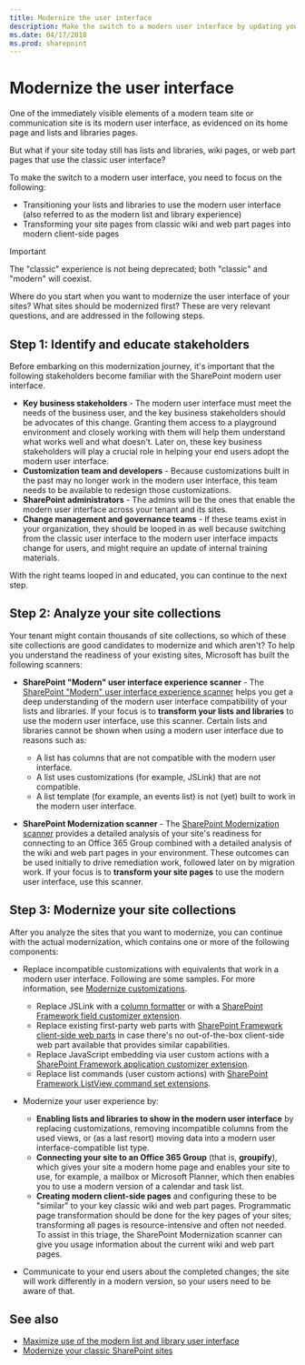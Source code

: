 ```yaml
---
title: Modernize the user interface
description: Make the switch to a modern user interface by updating your SharePoint lists and libraries and site pages.
ms.date: 04/17/2018
ms.prod: sharepoint
---
```


# Modernize the user interface

One of the immediately visible elements of a modern team site or communication site is its modern user interface, as evidenced on its home page and lists and libraries pages. 

But what if your site today still has lists and libraries, wiki pages, or web part pages that use the classic user interface?

To make the switch to a modern user interface, you need to focus on the following:
 
- Transitioning your lists and libraries to use the modern user interface (also referred to as the modern list and library experience)
- Transforming your site pages from classic wiki and web part pages into modern client-side pages

> [!IMPORTANT]
> The "classic" experience is not being deprecated; both "classic" and "modern" will coexist.

Where do you start when you want to modernize the user interface of your sites? What sites should be modernized first? These are very relevant questions, and are addressed in the following steps.

## Step 1: Identify and educate stakeholders

Before embarking on this modernization journey, it's important that the following stakeholders become familiar with the SharePoint modern user interface.

- **Key business stakeholders** - The modern user interface must meet the needs of the business user, and the key business stakeholders should be advocates of this change. Granting them access to a playground environment and closely working with them will help them understand what works well and what doesn't. Later on, these key business stakeholders will play a crucial role in helping your end users adopt the modern user interface.
- **Customization team and developers** - Because customizations built in the past may no longer work in the modern user interface, this team needs to be available to redesign those customizations.
- **SharePoint administrators** -  The admins will be the ones that enable the modern user interface across your tenant and its sites.
- **Change management and governance teams** - If these teams exist in your organization, they should be looped in as well because switching from the classic user interface to the modern user interface impacts change for users, and might require an update of internal training materials.

With the right teams looped in and educated, you can continue to the next step.

## Step 2: Analyze your site collections

Your tenant might contain thousands of site collections, so which of these site collections are good candidates to modernize and which aren't? To help you understand the readiness of your existing sites, Microsoft has built the following scanners:

- **SharePoint "Modern" user interface experience scanner** - The [SharePoint "Modern" user interface experience scanner](https://github.com/SharePoint/PnP-Tools/tree/master/Solutions/SharePoint.UIExperience.Scanner) helps you get a deep understanding of the modern user interface compatibility of your lists and libraries. If your focus is to **transform your lists and libraries** to use the modern user interface, use this scanner. Certain lists and libraries cannot be shown when using a modern user interface due to reasons such as:

  - A list has columns that are not compatible with the modern user interface.
  - A list uses customizations (for example, JSLink) that are not compatible.
  - A list template (for example, an events list) is not (yet) built to work in the modern user interface.

- **SharePoint Modernization scanner** - The [SharePoint Modernization scanner](https://github.com/SharePoint/PnP-Tools/tree/master/Solutions/SharePoint.Modernization) provides a detailed analysis of your site's readiness for connecting to an Office 365 Group combined with a detailed analysis of the wiki and web part pages in your environment. These outcomes can be used initially to drive remediation work, followed later on by migration work. If your focus is to **transform your site pages** to use the modern user interface, use this scanner.

## Step 3: Modernize your site collections

After you analyze the sites that you want to modernize, you can continue with the actual modernization, which contains one or more of the following components:

- Replace incompatible customizations with equivalents that work in a modern user interface. Following are some samples. For more information, see [Modernize customizations](modernize-customizations.md).

  - Replace JSLink with a [column formatter](../declarative-customization/column-formatting.md) or with a [SharePoint Framework field customizer extension](../spfx/extensions/get-started/building-simple-field-customizer.md).
  - Replace existing first-party web parts with [SharePoint Framework client-side web parts](../spfx/web-parts/overview-client-side-web-parts.md) in case there's no out-of-the-box client-side web part available that provides similar capabilities.
  - Replace JavaScript embedding via user custom actions with a [SharePoint Framework application customizer extension](../spfx/extensions/get-started/build-a-hello-world-extension.md).
  - Replace list commands (user custom actions) with [SharePoint Framework ListView command set extensions](../spfx/extensions/get-started/building-simple-cmdset-with-dialog-api.md).

- Modernize your user experience by:

  - **Enabling lists and libraries to show in the modern user interface** by replacing customizations, removing incompatible columns from the used views, or (as a last resort) moving data into a modern user interface-compatible list type.
  - **Connecting your site to an Office 365 Group** (that is, **groupify**), which gives your site a modern home page and enables your site to use, for example, a mailbox or Microsoft Planner, which then enables you to use a modern version of a calendar and task list.
  - **Creating modern client-side pages** and configuring these to be "similar" to your key classic wiki and web part pages. Programmatic page transformation should be done for the key pages of your sites; transforming all pages is resource-intensive and often not needed. To assist in this triage, the SharePoint Modernization scanner can give you usage information about the current wiki and web part pages.

- Communicate to your end users about the completed changes; the site will work differently in a modern version, so your users need to be aware of that.

## See also

- [Maximize use of the modern list and library user interface](modernize-userinterface-lists-and-libraries.md)
- [Modernize your classic SharePoint sites](modernize-classic-sites.md)
<!-- [Transform classic pages to modern client-side pages](modernize-userinterface-site-pages.md)-->
